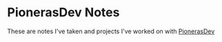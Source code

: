 # PionerasDev Notes

These are notes I've taken and projects I've worked on with [PionerasDev](pionerasdev.co)
